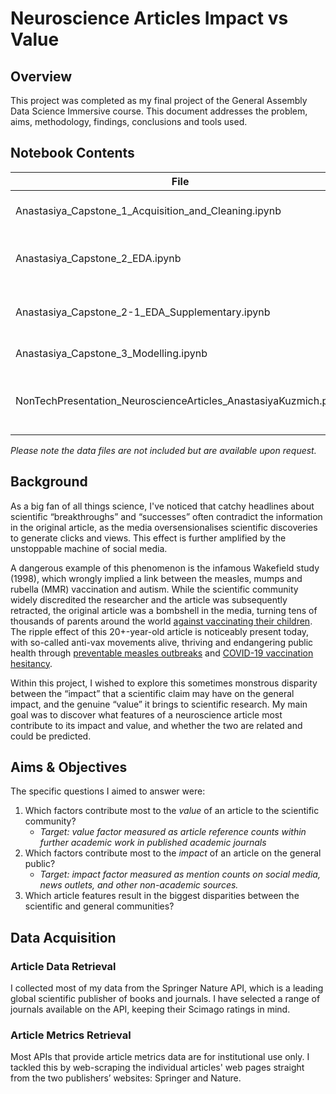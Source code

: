 # Neuroscience Articles Impact vs Value
## **Overview**

This project was completed as my final project of the General Assembly Data Science Immersive course. This document addresses the problem, aims, methodology, findings, conclusions and tools used.

## **Notebook Contents**

| File      | Contents |
| ----------- | ----------- |
| Anastasiya_Capstone_1_Acquisition_and_Cleaning.ipynb      | Acquisition and cleaning notebook       |
| Anastasiya_Capstone_2_EDA.ipynb   | Exploratory Data Analysis (EDA) Notebook        |
| Anastasiya_Capstone_2-1_EDA_Supplementary.ipynb  | Supplementary EDA: Modelling Topics by Decade        |
| Anastasiya_Capstone_3_Modelling.ipynb   | Modelling & results        |
| NonTechPresentation_NeuroscienceArticles_AnastasiyaKuzmich.ppsx   | A non-technical PowerPoint show recording        |

*Please note the data files are not included but are available upon request.*

## **Background**

As a big fan of all things science, I've noticed that catchy headlines about scientific “breakthroughs” and “successes” often contradict the information in the original article, as the media oversensionalises scientific discoveries to generate clicks and views. This effect is further amplified by the unstoppable machine of social media.

A dangerous example of this phenomenon is the infamous Wakefield study (1998), which wrongly implied a link between the measles, mumps and rubella (MMR) vaccination and autism. While the scientific community widely discredited the researcher and the article was subsequently retracted, the original article was a bombshell in the media, turning tens of thousands of parents around the world [against vaccinating their children](https://journals.plos.org/plosone/article?id=10.1371/journal.pone.0256395). The ripple effect of this 20+-year-old article is noticeably present today, with so-called anti-vax movements alive, thriving and endangering public health through [preventable measles outbreaks](https://www.ncbi.nlm.nih.gov/pmc/articles/PMC5489284/) and [COVID-19 vaccination hesitancy](https://journals.plos.org/plosone/article?id=10.1371/journal.pone.0264019).

Within this project, I wished to explore this sometimes monstrous disparity between the “impact” that a scientific claim may have on the general impact, and the genuine “value” it brings to scientific research. My main goal was to discover what features of a neuroscience article most contribute to its impact and value, and whether the two are related and could be predicted.

## **Aims & Objectives**

The specific questions I aimed to answer were:

1. Which factors contribute most to the *value* of an article to the scientific community?
    - *Target: value factor measured as article reference counts within further academic work in published academic journals*
2. Which factors contribute most to the *impact* of an article on the general public?
    - *Target: impact factor measured as mention counts on social media, news outlets, and other non-academic sources.*
3. Which article features result in the biggest disparities between the scientific and general communities?

## **Data Acquisition**

### **Article Data Retrieval**

I collected most of my data from the Springer Nature API, which is a leading global scientific publisher of books and journals. I have selected a range of journals available on the API, keeping their Scimago ratings in mind.

### **Article Metrics Retrieval**

Most APIs that provide article metrics data are for institutional use only. I tackled this by web-scraping the individual articles' web pages straight from the two publishers’ websites: Springer and Nature.
